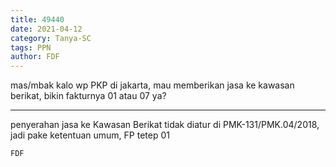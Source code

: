```yaml
---
title: 49440
date: 2021-04-12
category: Tanya-SC
tags: PPN
author: FDF
---
```


mas/mbak kalo wp PKP di jakarta, mau memberikan jasa ke kawasan berikat, bikin fakturnya 01 atau 07 ya?

---

penyerahan jasa ke Kawasan Berikat tidak diatur di PMK-131/PMK.04/2018, jadi pake ketentuan umum, FP tetep 01

`FDF`
